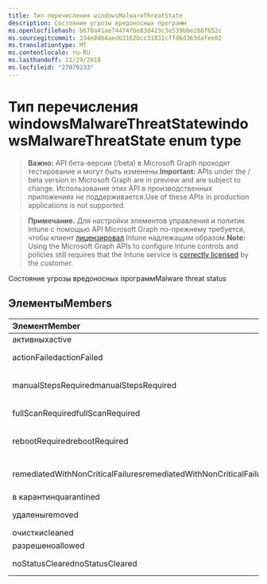 ```yaml
---
title: Тип перечисления windowsMalwareThreatState
description: Состояние угрозы вредоносных программ
ms.openlocfilehash: b670a41ae74474f6e83d423c3e539bbe288f652c
ms.sourcegitcommit: 334e84b4aed63162bcc31831cffd6d363dafee02
ms.translationtype: MT
ms.contentlocale: ru-RU
ms.lasthandoff: 11/29/2018
ms.locfileid: "27079233"
---
```

# <a name="windowsmalwarethreatstate-enum-type"></a><span data-ttu-id="6d3bf-103">Тип перечисления windowsMalwareThreatState</span><span class="sxs-lookup"><span data-stu-id="6d3bf-103">windowsMalwareThreatState enum type</span></span>

> <span data-ttu-id="6d3bf-104">**Важно:** API бета-версии (/beta) в Microsoft Graph проходят тестирование и могут быть изменены.</span><span class="sxs-lookup"><span data-stu-id="6d3bf-104">**Important:** APIs under the / beta version in Microsoft Graph are in preview and are subject to change.</span></span> <span data-ttu-id="6d3bf-105">Использование этих API в производственных приложениях не поддерживается.</span><span class="sxs-lookup"><span data-stu-id="6d3bf-105">Use of these APIs in production applications is not supported.</span></span>

> <span data-ttu-id="6d3bf-106">**Примечание.** Для настройки элементов управления и политик Intune с помощью API Microsoft Graph по-прежнему требуется, чтобы клиент [лицензировал](https://go.microsoft.com/fwlink/?linkid=839381) Intune надлежащим образом.</span><span class="sxs-lookup"><span data-stu-id="6d3bf-106">**Note:** Using the Microsoft Graph APIs to configure Intune controls and policies still requires that the Intune service is [correctly licensed](https://go.microsoft.com/fwlink/?linkid=839381) by the customer.</span></span>

<span data-ttu-id="6d3bf-107">Состояние угрозы вредоносных программ</span><span class="sxs-lookup"><span data-stu-id="6d3bf-107">Malware threat status</span></span>
## <a name="members"></a><span data-ttu-id="6d3bf-108">Элементы</span><span class="sxs-lookup"><span data-stu-id="6d3bf-108">Members</span></span>
|<span data-ttu-id="6d3bf-109">Элемент</span><span class="sxs-lookup"><span data-stu-id="6d3bf-109">Member</span></span>|<span data-ttu-id="6d3bf-110">Значение</span><span class="sxs-lookup"><span data-stu-id="6d3bf-110">Value</span></span>|<span data-ttu-id="6d3bf-111">Description</span><span class="sxs-lookup"><span data-stu-id="6d3bf-111">Description</span></span>|
|:---|:---|:---|
|<span data-ttu-id="6d3bf-112">активных</span><span class="sxs-lookup"><span data-stu-id="6d3bf-112">active</span></span>|<span data-ttu-id="6d3bf-113">0</span><span class="sxs-lookup"><span data-stu-id="6d3bf-113">0</span></span>|<span data-ttu-id="6d3bf-114">Active (активные)</span><span class="sxs-lookup"><span data-stu-id="6d3bf-114">Active</span></span>|
|<span data-ttu-id="6d3bf-115">actionFailed</span><span class="sxs-lookup"><span data-stu-id="6d3bf-115">actionFailed</span></span>|<span data-ttu-id="6d3bf-116">1</span><span class="sxs-lookup"><span data-stu-id="6d3bf-116">1</span></span>|<span data-ttu-id="6d3bf-117">Не удалось выполнить действие</span><span class="sxs-lookup"><span data-stu-id="6d3bf-117">Action failed</span></span>|
|<span data-ttu-id="6d3bf-118">manualStepsRequired</span><span class="sxs-lookup"><span data-stu-id="6d3bf-118">manualStepsRequired</span></span>|<span data-ttu-id="6d3bf-119">2</span><span class="sxs-lookup"><span data-stu-id="6d3bf-119">2</span></span>|<span data-ttu-id="6d3bf-120">Необходимые действия вручную</span><span class="sxs-lookup"><span data-stu-id="6d3bf-120">Manual steps required</span></span>|
|<span data-ttu-id="6d3bf-121">fullScanRequired</span><span class="sxs-lookup"><span data-stu-id="6d3bf-121">fullScanRequired</span></span>|<span data-ttu-id="6d3bf-122">3</span><span class="sxs-lookup"><span data-stu-id="6d3bf-122">3</span></span>|<span data-ttu-id="6d3bf-123">Требуется полная проверка</span><span class="sxs-lookup"><span data-stu-id="6d3bf-123">Full scan required</span></span>|
|<span data-ttu-id="6d3bf-124">rebootRequired</span><span class="sxs-lookup"><span data-stu-id="6d3bf-124">rebootRequired</span></span>|<span data-ttu-id="6d3bf-125">4</span><span class="sxs-lookup"><span data-stu-id="6d3bf-125">4</span></span>|<span data-ttu-id="6d3bf-126">Требуется перезагрузка</span><span class="sxs-lookup"><span data-stu-id="6d3bf-126">Reboot required</span></span>|
|<span data-ttu-id="6d3bf-127">remediatedWithNonCriticalFailures</span><span class="sxs-lookup"><span data-stu-id="6d3bf-127">remediatedWithNonCriticalFailures</span></span>|<span data-ttu-id="6d3bf-128">5</span><span class="sxs-lookup"><span data-stu-id="6d3bf-128">5</span></span>|<span data-ttu-id="6d3bf-129">Проверка со сбоями некритические</span><span class="sxs-lookup"><span data-stu-id="6d3bf-129">Remediated with non critical failures</span></span> |
|<span data-ttu-id="6d3bf-130">в карантин</span><span class="sxs-lookup"><span data-stu-id="6d3bf-130">quarantined</span></span>|<span data-ttu-id="6d3bf-131">6</span><span class="sxs-lookup"><span data-stu-id="6d3bf-131">6</span></span>|<span data-ttu-id="6d3bf-132">В карантин</span><span class="sxs-lookup"><span data-stu-id="6d3bf-132">Quarantined</span></span>|
|<span data-ttu-id="6d3bf-133">удалены</span><span class="sxs-lookup"><span data-stu-id="6d3bf-133">removed</span></span>|<span data-ttu-id="6d3bf-134">7</span><span class="sxs-lookup"><span data-stu-id="6d3bf-134">7</span></span>|<span data-ttu-id="6d3bf-135">Удаленные элементы</span><span class="sxs-lookup"><span data-stu-id="6d3bf-135">Removed</span></span>|
|<span data-ttu-id="6d3bf-136">очистки</span><span class="sxs-lookup"><span data-stu-id="6d3bf-136">cleaned</span></span>|<span data-ttu-id="6d3bf-137">8</span><span class="sxs-lookup"><span data-stu-id="6d3bf-137">8</span></span>|<span data-ttu-id="6d3bf-138">Очистки</span><span class="sxs-lookup"><span data-stu-id="6d3bf-138">Cleaned</span></span>|
|<span data-ttu-id="6d3bf-139">разрешено</span><span class="sxs-lookup"><span data-stu-id="6d3bf-139">allowed</span></span>|<span data-ttu-id="6d3bf-140">9</span><span class="sxs-lookup"><span data-stu-id="6d3bf-140">9</span></span>|<span data-ttu-id="6d3bf-141">Разрешено</span><span class="sxs-lookup"><span data-stu-id="6d3bf-141">Allowed</span></span>|
|<span data-ttu-id="6d3bf-142">noStatusCleared</span><span class="sxs-lookup"><span data-stu-id="6d3bf-142">noStatusCleared</span></span>|<span data-ttu-id="6d3bf-143">10</span><span class="sxs-lookup"><span data-stu-id="6d3bf-143">10</span></span>|<span data-ttu-id="6d3bf-144">Нет состояние снят</span><span class="sxs-lookup"><span data-stu-id="6d3bf-144">No status cleared</span></span>|





